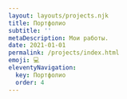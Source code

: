 ```yaml
---
layout: layouts/projects.njk
title: Портфолио
subtitle: ''
metaDescription: Мои работы.
date: 2021-01-01
permalink: /projects/index.html
emoji: 💻
eleventyNavigation:
  key: Портфолио
  order: 4
---
```

